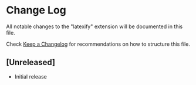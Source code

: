 # Change Log

All notable changes to the "latexify" extension will be documented in this file.

Check [Keep a Changelog](http://keepachangelog.com/) for recommendations on how to structure this file.

## [Unreleased]

- Initial release